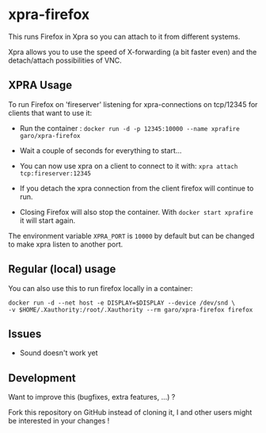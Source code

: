 # xpra-firefox

This runs Firefox in Xpra so you can attach to it from different systems.

Xpra allows you to use the speed of X-forwarding (a bit faster even) and the detach/attach possibilities of VNC.

## XPRA Usage

To run Firefox on 'fireserver' listening for xpra-connections on tcp/12345 for clients that want to use it:

* Run the container : `docker run -d -p 12345:10000 --name xprafire garo/xpra-firefox`

* Wait a couple of seconds for everything to start...

* You can now use xpra on a client to connect to it with: `xpra attach tcp:fireserver:12345`

* If you detach the xpra connection from the client firefox will continue to run.

* Closing Firefox will also stop the container. With `docker start xprafire` it will start again.

The environment variable `XPRA_PORT` is `10000` by default but can be changed to make xpra listen to another port.

## Regular (local) usage

You can also use this to run firefox locally in a container:

```
docker run -d --net host -e DISPLAY=$DISPLAY --device /dev/snd \
-v $HOME/.Xauthority:/root/.Xauthority --rm garo/xpra-firefox firefox
```

## Issues

* Sound doesn't work yet

## Development
Want to improve this (bugfixes, extra features, ...) ?

Fork this repository on GitHub instead of cloning it,
I and other users might be interested in your changes !
